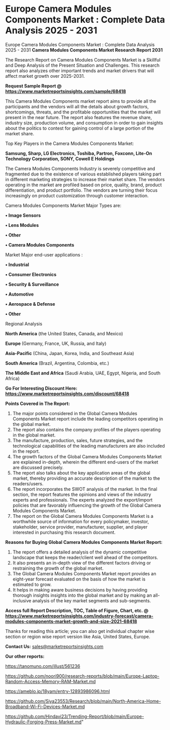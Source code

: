 # Europe Camera Modules Components Market : Complete Data Analysis 2025 - 2031
 Europe Camera Modules Components Market : Complete Data Analysis 2025 - 2031
<strong>Camera Modules Components Market Research Report 2031</strong>

The Research Report on Camera Modules Components Market is a Skillful and Deep Analysis of the Present Situation and Challenges. This research report also analyzes other important trends and market drivers that will affect market growth over 2025-2031.

<strong>Request Sample Report @ <a href=https://www.marketreportsinsights.com/sample/68418>https://www.marketreportsinsights.com/sample/68418</a></strong>

This Camera Modules Components market report aims to provide all the participants and the vendors will all the details about growth factors, shortcomings, threats, and the profitable opportunities that the market will present in the near future. The report also features the revenue share, industry size, production volume, and consumption in order to gain insights about the politics to contest for gaining control of a large portion of the market share.

Top Key Players in the Camera Modules Components Market:

<strong>Samsung, Sharp, LG Electronics, Toshiba, Partron, Foxconn, Lite-On Technology Corporation, SONY, Cowell E Holdings</strong>

The Camera Modules Components Industry is severely competitive and fragmented due to the existence of various established players taking part in different marketing strategies to increase their market share. The vendors operating in the market are profiled based on price, quality, brand, product differentiation, and product portfolio. The vendors are turning their focus increasingly on product customization through customer interaction.

Camera Modules Components Market Major Types are:

<strong>• Image Sensors

• Lens Modules

• Other

• Camera Modules Components</strong>

Market Major end-user applications :

<strong>• Industrial

• Consumer Electronics

• Security & Surveillance

• Automotive

• Aerospace & Defense

• Other</strong>

Regional Analysis

</u><strong><b>North America</b></strong> (the United States, Canada, and Mexico)

<strong><b>Europe </b></strong>(Germany, France, UK, Russia, and Italy)

<strong><b>Asia-Pacific</b></strong> (China, Japan, Korea, India, and Southeast Asia)

<strong><b>South America</b></strong> (Brazil, Argentina, Colombia, etc.)

<strong><b>The Middle East and Africa</b></strong> (Saudi Arabia, UAE, Egypt, Nigeria, and South Africa)

<strong>Go For Interesting Discount Here: <a href=https://www.marketreportsinsights.com/discount/68418>https://www.marketreportsinsights.com/discount/68418</a></strong>

<strong>Points Covered in The Report:</strong>
<ol>
  <li>The major points considered in the Global Camera Modules Components Market report include the leading competitors operating in the global market.</li>
  <li>The report also contains the company profiles of the players operating in the global market.</li>
  <li>The manufacture, production, sales, future strategies, and the technological capabilities of the leading manufacturers are also included in the report.</li>
  <li>The growth factors of the Global Camera Modules Components Market are explained in-depth, wherein the different end-users of the market are discussed precisely.</li>
  <li>The report also talks about the key application areas of the global market, thereby providing an accurate description of the market to the readers/users.</li>
  <li>The report incorporates the SWOT analysis of the market. In the final section, the report features the opinions and views of the industry experts and professionals. The experts analyzed the export/import policies that are favorably influencing the growth of the Global Camera Modules Components Market.</li>
  <li>The report on the Global Camera Modules Components Market is a worthwhile source of information for every policymaker, investor, stakeholder, service provider, manufacturer, supplier, and player interested in purchasing this research document.</li>
</ol>
<strong>Reasons for Buying Global Camera Modules Components Market Report:</strong>

<ol>
  <li>The report offers a detailed analysis of the dynamic competitive landscape that keeps the reader/client well ahead of the competitors.</li>
  <li>It also presents an in-depth view of the different factors driving or restraining the growth of the global market.</li>
  <li>The Global Camera Modules Components Market report provides an eight-year forecast evaluated on the basis of how the market is estimated to grow.</li>
  <li>It helps in making aware business decisions by having providing thorough insights insights into the global market and by making an all-inclusive analysis of the key market segments and sub-segments.</li>
</ol>
<strong>Access full Report Description, TOC, Table of Figure, Chart, etc. @ <a href=https://www.marketreportsinsights.com/industry-forecast/camera-modules-components-market-growth-and-size-2021-68418>https://www.marketreportsinsights.com/industry-forecast/camera-modules-components-market-growth-and-size-2021-68418</a></strong>


Thanks for reading this article; you can also get individual chapter wise section or region wise report version like Asia, United States, Europe.

<strong>Contact Us:</strong>
sales@marketreportsinsights.com

<strong>Our other reports:</strong>

<a href=https://tanomuno.com/illust/561236>https://tanomuno.com/illust/561236</a>

<a href=https://github.com/noori900/research-reports/blob/main/Europe-Laptop-Random-Access-Memory-RAM-Market.md>https://github.com/noori900/research-reports/blob/main/Europe-Laptop-Random-Access-Memory-RAM-Market.md</a>

<a href=https://ameblo.jp/18yam/entry-12893986096.html>https://ameblo.jp/18yam/entry-12893986096.html</a>

<a href=https://github.com/Siya23553/Research/blob/main/North-America-Home-Broadband-Wi-Fi-Devices-Market.md>https://github.com/Siya23553/Research/blob/main/North-America-Home-Broadband-Wi-Fi-Devices-Market.md</a>

<a href=https://github.com/Hindavi23/Trending-Report/blob/main/Europe-Hydraulic-Forging-Press-Market.md>https://github.com/Hindavi23/Trending-Report/blob/main/Europe-Hydraulic-Forging-Press-Market.md</a>"
